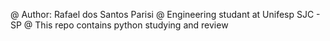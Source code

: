 @ Author: Rafael dos Santos Parisi
@ Engineering studant at Unifesp SJC - SP
@ This repo contains python studying and review
